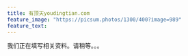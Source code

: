 ```yaml
---
title: 有顶天youdingtian.com
feature_image: "https://picsum.photos/1300/400?image=989"
feature_text:
---
```

我们正在填写相关资料。请稍等。。。
